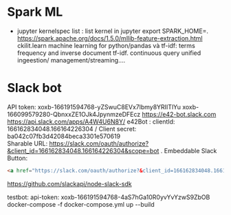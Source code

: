 # Spark ML

* jupyter kernelspec list : list kernel in jupyter
export SPARK_HOME=.
https://spark.apache.org/docs/1.5.0/mllib-feature-extraction.html
ckilit.learn machine learning for python/pandas và tf-idf: terms frequency and inverse document tf-idf.
continuous query
unified ingeestion/ management/streaming....

# Slack bot
API token: xoxb-166191594768-yZSwuC8EVx7lbmy8YRIITlYu
xoxb-166099579280-QbnxxZE1OJk4JpynmzeDFEcz
https://e42-bot.slack.com 
https://api.slack.com/apps/A4W4U6N8Y/
e42Bot : clientId: 166162834048.166164226304 / Client secret: ba042c07fb3d42084beca3301e570619  
Sharable URL: https://slack.com/oauth/authorize?&client_id=166162834048.166164226304&scope=bot .
Embeddable Slack Button:

``` html
<a href="https://slack.com/oauth/authorize?&client_id=166162834048.166164226304&scope=bot"><img alt="Add to Slack" height="40" width="139" src="https://platform.slack-edge.com/img/add_to_slack.png" srcset="https://platform.slack-edge.com/img/add_to_slack.png 1x, https://platform.slack-edge.com/img/add_to_slack@2x.png 2x" /></a>
```
https://github.com/slackapi/node-slack-sdk

testbot: api-token: xoxb-166191594768-4aS7hGa10R0yvYvYzwS9ZbOB
docker-compose -f docker-compose.yml up --build
